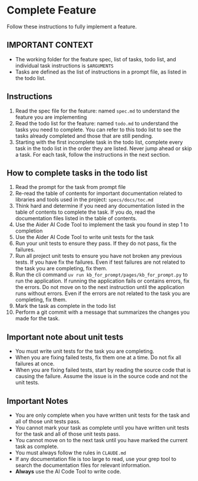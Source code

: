 # Complete Feature

Follow these instructions to fully implement a feature.

## IMPORTANT CONTEXT

- The working folder for the feature spec, list of tasks, todo list, and individual task instructions is `$ARGUMENTS`
- Tasks are defined as the list of instructions in a prompt file, as listed in the todo list.

## Instructions

1. Read the spec file for the feature: named `spec.md` to understand the feature you are implementing
2. Read the todo list for the feature: named `todo.md` to understand the tasks you need to complete. You can refer to this todo list to see the tasks already completed and those that are still pending.
3. Starting with the first incomplete task in the todo list, complete every task in the todo list in the order they are listed. Never jump ahead or skip a task. For each task, follow the instructions in the next section.

## How to complete tasks in the todo list

1. Read the prompt for the task from prompt file
2. Re-read the table of contents for important documentation related to libraries and tools used in the project: `specs/docs/toc.md`
3. Think hard and determine if you need any documentation listed in the table of contents to complete the task. If you do, read the documentation files listed in the table of contents.
4. Use the Aider AI Code Tool to implement the task you found in step 1 to completion
5. Use the Aider AI Code Tool to write unit tests for the task
6. Run your unit tests to ensure they pass. If they do not pass, fix the failures.
7. Run all project unit tests to ensure you have not broken any previous tests. If you have fix the failures. Even if test failures are not related to the task you are completing, fix them.
8. Run the cli command `uv run kb_for_prompt/pages/kb_for_prompt.py` to run the application. If running the application fails or contains errors, fix the errors. Do not move on to the next instruction until the application runs without errors. Even if the errors are not related to the task you are completing, fix them.
9. Mark the task as complete in the todo list
10. Perform a git commit with a message that summarizes the changes you made for the task.

## Important note about unit tests

- You must write unit tests for the task you are completing.
- When you are fixing failed tests, fix them one at a time. Do not fix all failures at once.
- When you are fixing failed tests, start by reading the source code that is causing the failure. Assume the issue is in the source code and not the unit tests. 

## Important Notes

- You are only complete when you have written unit tests for the task and all of those unit tests pass.
- You cannot mark your task as complete until you have written unit tests for the task and all of those unit tests pass.
- You cannot move on to the next task until you have marked the current task as complete.
- You must always follow the rules in `CLAUDE.md`
- If any documentation file is too large to read, use your grep tool to search the documentation files for relevant information.
- **Always** use the AI Code Tool to write code.
